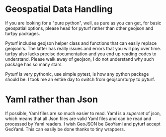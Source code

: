 


# Geospatial Data Handling

If you are looking for a "pure python", well, as pure as you can get, for basic geospatial options, please head for pyturf rather than other geojson and turfpy packages.

Pyturf includes geojson helper class and functions that can easily replace geojson's. The latter has really issues and errors that you will pay over time. turfpy also lacks precise documentation and you end up reading codes to understand. Please walk away of geojson, I do not understand why such package has so many stars. 

Pyturf is very pythonic, use simple pytest, is how any python package should be.
I took me an entire day to switch from geojson/turpy to pyturf.

# Yaml rather than Json
If possible, Yaml files are so much easier to read. Yaml is a *superset* of json, which means that all Json files are valid Yaml files and can be read and processed by Yaml readers.
I wish GeoJSON be GeoYaml and pyturf accept GeoYaml. This can easily be done thanks to tiny wrappers.